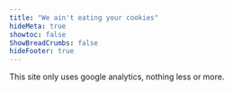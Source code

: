 ```yaml
---
title: "We ain't eating your cookies"
hideMeta: true
showtoc: false
ShowBreadCrumbs: false
hideFooter: true
---
```



This site only uses google analytics, nothing less or more.
